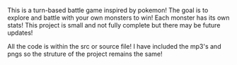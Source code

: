 This is a turn-based battle game inspired by pokemon! The goal is to explore and battle with your own monsters to win! Each monster has its own stats! This project is small and not fully complete but there may be future updates!

All the code is within the src or source file! I have included the mp3's and pngs so the struture of the project remains the same!
